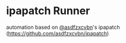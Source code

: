 # ipapatch Runner

automation based on [@asdfzxcvbn](https://www.github.com/asdfzxcvbn)'s ipapatch (https://github.com/asdfzxcvbn/ipapatch)

